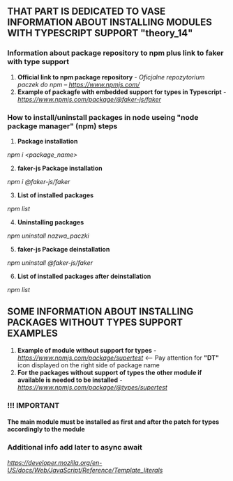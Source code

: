 ## THAT PART IS DEDICATED TO VASE INFORMATION ABOUT INSTALLING MODULES WITH TYPESCRIPT SUPPORT "theory_14"

### Information about package repository to npm plus link to faker with type support
1. **Official link to npm package repository** - *Oficjalne repozytorium paczek do npm – https://www.npmjs.com/*
2. **Example of packagfe with embedded support for types in Typescript** - *https://www.npmjs.com/package/@faker-js/faker*

### How to install/uninstall packages in node useing "node package manager" (npm) steps
1. **Package installation**

*npm i <package_name>*

2. **faker-js Package installation**

*npm i @faker-js/faker*

3. **List of installed packages**

*npm list*

4. **Uninstalling packages**

*npm uninstall nazwa_paczki*

5. **faker-js Package deinstallation**

*npm uninstall @faker-js/faker*

6. **List of installed packages after deinstallation**

*npm list*

## SOME INFORMATION ABOUT INSTALLING PACKAGES WITHOUT TYPES SUPPORT EXAMPLES
1. **Example of module without support for types** - *https://www.npmjs.com/package/supertest* <-- Pay attention for **"DT"** icon displayed on the right side of package name
2. **For the packages without support of types the other module if available is needed to be installed** - *https://www.npmjs.com/package/@types/supertest*
### !!! IMPORTANT
#### The main module must be installed as first and after the patch for types accordingly to the module

### Additional info add later to async await
*https://developer.mozilla.org/en-US/docs/Web/JavaScript/Reference/Template_literals*
